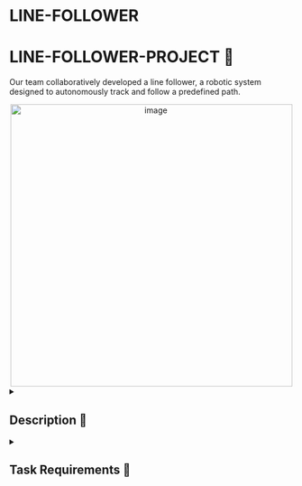 # LINE-FOLLOWER
# LINE-FOLLOWER-PROJECT 🥥
Our team collaboratively developed a line follower, a robotic system designed to autonomously track and follow a predefined path.

<div align="center">  
  <img width="500" alt="image" src="https://github.com/anacimpeanu/LINE-FOLLOWER-PROJECT/assets/115561036/7f43ab6b-a372-4c05-9c6d-a2cc1311ac0a">
</div>

<details>
  <summary>
    <h2> Description 🥥 </h2>
  </summary>

                      Our Malibu team teamed up for an exciting project – creating a smart robot known as a line follower ( Zambila ). The three of us carefully crafted                           this cool robot. Our main goal? To make a robot that could follow a black line on a different-colored surface all on its own. The challenge was to 
                      guide it through a set path and finish in under 20 seconds. We nailed it by combining sensors, precise building, and clever programming. Our line 
                      follower not only met the tough requirements but also showcased the awesome skills and teamwork within the Malibu crew!
                      
</details>
<details>
  <summary> 
     <h2> Task Requirements 🥥 </h2>
  </summary>
  
  <details>
  <summary> 
     <h3>Components 🥥 </h3>
  </summary>
    
  ### Components 
            • Arduino Uno Board ⌨️
            • Zip-ties
            • LiPo battery
            • Wheels
            • Wires for the line sensor (female-male)
            • QTR-8A reflectance sensor, along with screws 
            • Ball caster
            • Chassis (DIY)
            • Breadboard - medium 
            • L293D motor driver
            • DC motors - 2
  </details>
  
  <details>
  <summary> 
     <h3> Design 🥥 </h3>
  </summary>
    
    🌴 Our line follower's setup is pretty cool and practical. We used an Arduino Uno Board as the brain, hooked up to a DIY chassis that we cut ourselves to fit two DC motors. These motors run on a LiPo battery, giving our robot the power it needs.

    🌴 To keep it on track, we installed a QTR-8A reflectance sensor and fixed it in place with screws. The wheels help it move around smoothly, and we added a ball caster for balance.

    🌴  We kept things tidy with female-male wires for the line sensor and used a medium-sized breadboard for connections. The L293D motor driver takes care of the motor functions, and zip-ties keep everything neat.

    🌴 We got a bit creative with the design, giving our robot a personalized touch by adding a custom chassis with the license plate "PH 13 ZBN." We named it 'Zambila' and went for a Californian vibe to match our Malibu team's spirit. So, our line follower not only works great but also looks pretty cool!
  
  ### TEAM 
      Ana - Maria Cimpeanu
      Nicoleta Carmen Iova
      Artemis Constantina Tismanaru ( Tina )
      Name : MALIBU 
  </details>

 
<details>
  <summary> 
     <h2> Best time 🌴 </h2>
  </summary>
  That's awesome! Zambila's best time was around 18.24 seconds, if I remember correctly. It surprised us so much that it worked so well that we didn't even get a chance to film it in action. The excitement of seeing it perform brilliantly took us by surprise! 🚗✨
</details>

<details>
  <summary>
  <h2>🕹 Electronic scheme: </h2>
  </summary>
  
- Laboratory source
<div align="center">  
<img width="400" alt="image" src="https://github.com/anacimpeanu/LINE-FOLLOWER-PROJECT/assets/115561036/1b159279-b95c-4c7f-8394-82a1c711266c">

<img width="400" alt="image" src="https://github.com/anacimpeanu/LINE-FOLLOWER-PROJECT/assets/115561036/5c4a1744-5096-4459-8f49-200be9d01af6">

</div>

</details>

<details>
  <summary>
<h2>📸 Zambila </h2>
  </summary>
<img width="300" alt="image" src="https://github.com/anacimpeanu/LINE-FOLLOWER-PROJECT/assets/115561036/cc36976d-97a7-4cc1-b856-d143a856b5be">
<img width="300" alt="image" src="https://github.com/anacimpeanu/LINE-FOLLOWER-PROJECT/assets/115561036/bcaaf5a9-cb40-4d85-85bf-36c2da39458a">

<img width="300" alt="image" src="https://github.com/anacimpeanu/LINE-FOLLOWER-PROJECT/assets/115561036/bfd30a8d-2404-4026-8f41-00bd22bdbdb8">
<div align="center">  
<img width="500" alt="image" src="https://github.com/anacimpeanu/LINE-FOLLOWER-PROJECT/assets/115561036/51f9f993-7c2b-4aae-9d63-e3d3314ce919">
</div>
</details>

### 📽 Video : [ LINE FOLLOWER 🌴 ](https://youtu.be/r3CJOg_bMIA)
### 🖥 Code : [ The Code 🌴 ](https://github.com/anacimpeanu/LINE-FOLLOWER-PROJECT/blob/main/LINE%20FOLLOWER.ino)

